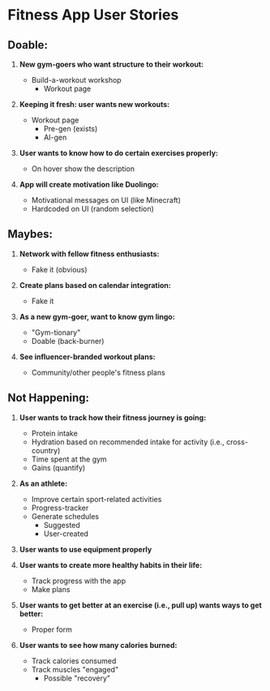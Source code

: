 # Fitness App User Stories

## Doable:

1. **New gym-goers who want structure to their workout:**
   - Build-a-workout workshop
      - Workout page

2. **Keeping it fresh: user wants new workouts:**
   - Workout page
      - Pre-gen (exists)
      - AI-gen
        
3. **User wants to know how to do certain exercises properly:**
   - On hover show the description

4. **App will create motivation like Duolingo:**
   - Motivational messages on UI (like Minecraft)
   - Hardcoded on UI (random selection)

## Maybes:

1. **Network with fellow fitness enthusiasts:**
   - Fake it (obvious)

2. **Create plans based on calendar integration:**
   - Fake it

3. **As a new gym-goer, want to know gym lingo:**
   - "Gym-tionary"
   - Doable (back-burner)
  
4. **See influencer-branded workout plans:**
   - Community/other people's fitness plans

## Not Happening:

1. **User wants to track how their fitness journey is going:**
   - Protein intake
   - Hydration based on recommended intake for activity (i.e., cross-country)
   - Time spent at the gym
   - Gains (quantify)

2. **As an athlete:**
   - Improve certain sport-related activities
   - Progress-tracker
   - Generate schedules
      - Suggested
      - User-created

3. **User wants to use equipment properly**

4. **User wants to create more healthy habits in their life:**
   - Track progress with the app
   - Make plans

5. **User wants to get better at an exercise (i.e., pull up) wants ways to get better:**
   - Proper form

6. **User wants to see how many calories burned:**
   - Track calories consumed
   - Track muscles "engaged"
      - Possible "recovery"
